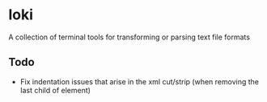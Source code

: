 # loki
A collection of terminal tools for transforming or parsing text file formats

## Todo

- Fix indentation issues that arise in the xml cut/strip (when removing the last child of element)

